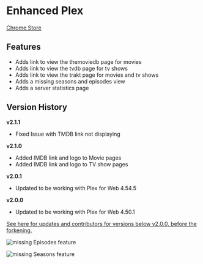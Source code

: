Enhanced Plex
==============

[Chrome Store](https://chrome.google.com/webstore/detail/enhanced-plex/kjmpdmgijjacblfohigcnpkeaehalmai)

Features
--------------
- Adds link to view the themoviedb page for movies
- Adds link to view the tvdb page for tv shows
- Adds link to view the trakt page for movies and tv shows
- Adds a missing seasons and episodes view
- Adds a server statistics page

Version History
--------------
**v2.1.1**
- Fixed Issue with TMDB link not displaying

**v2.1.0**
- Added IMDB link and logo to Movie pages
- Added IMDB link and logo to TV show pages

**v2.0.1**
- Updated to be working with Plex for Web 4.54.5

**v2.0.0**
- Updated to be working with Plex for Web 4.50.1

[See here for updates and contributors for versions below v2.0.0, before the forkening.](https://github.com/Transmogrify-for-Plex/Transmogrify-for-Plex-chrome)

![missing Episodes feature](https://i.imgur.com/jhgXqU8.png)

![missing Seasons feature](https://i.imgur.com/kovxsJl.png)


